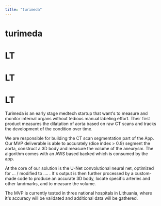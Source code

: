 ```yaml
---
title: "turimeda"
---
```


# turimeda

# LT

# LT

# LT

Turimeda is an early stage medtech startup that want's to measure and monitor internal
organs without tedious manual labeling effort. Their first product measures the dilatation
of aorta based on raw CT scans and tracks the development of the condition over time.


We are responsible for building the CT scan segmentation part of the App. Our MVP
deliverable is able to accurately (dice index > 0.9) segment the aorta, construct a 3D
body and measure the volume of the aneurysm. The algorithm comes with an AWS based
backed which is consumed by the app. 

At the core of our solution is the U-Net convolutional neural net, optimized for ... /
modified to .... . It's output is then further processed by a custom-made code to produce
an accurate 3D body, locate specific arteries and other landmarks, and to measure
the volume.

The MVP is currently tested in three national hospitals in Lithuania, where it's accuracy
will be validated and additional data will be gathered.